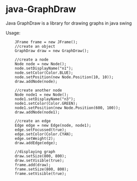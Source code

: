 # java-GraphDraw
Java GraphDraw is a library for drawing graphs in java swing 

Usage:

        JFrame frame = new JFrame();
        //create an object
        GraphDraw draw = new GraphDraw();
        
        //create a node
        Node node = new Node();
        node.setDisplayName("n1");
        node.setColor(Color.BLUE);
        node.setPosition(new Node.Position(10, 10));
        draw.addNode(node);
        
        //create another node
        Node node1 = new Node();
        node1.setDisplayName("n3");
        node1.setColor(Color.GREEN);
        node1.setPosition(new Node.Position(600, 100));
        draw.addNode(node1);
        
        //create an edge
        Edge edge = new Edge(node, node1);
        edge.setFocussed(true);
        edge.setColor(Color.CYAN);
        edge.setWeight(2);
        draw.addEdge(edge);
        
        //displaying graph
        draw.setSize(800, 800);
        draw.setVisible(true);
        frame.add(draw);
        frame.setSize(800, 800);
        frame.setVisible(true);
